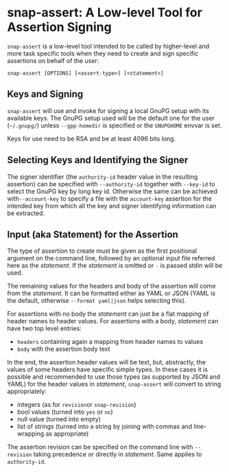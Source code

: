 # snap-assert: A Low-level Tool for Assertion Signing

`snap-assert` is a low-level tool intended to be called by higher-level and more task specific tools when they need to create and sign specific assertions on behalf of the user:

`snap-assert [OPTIONS] [<assert-type>] [<statement>]`

## Keys and Signing

`snap-assert` will use and invoke for signing a local GnuPG setup with its available keys. The GnuPG setup used will be the default one for the user (`~/.gnupg/`) unless `--gpp-homedir` is specified or the `GNUPGHOME` envvar is set.

Keys for use need to be RSA and be at least 4096 bits long.

## Selecting Keys and Identifying the Signer

The signer identifier (the `authority-id` header value in the resulting assertion) can be specified with `--authority-id` together with `--key-id` to select the GnuPG key by long key id. Otherwise the same can be achieved with`--account-key` to specify a file with the `account-key` assertion for the intended key from which all the key and signer identifying information can be extracted.

## Input (aka Statement) for the Assertion

The type of assertion to create must be given as the first positional argument on the command line, followed by an optional input file referred here as the _statement_. If the _statement_ is omitted or `-` is passed stdin will be used.

The remaining values for the headers and body of the assertion will come from the _statement_. It can be formatted either as YAML or JSON (YAML is the default, otherwise `--format yaml|json` helps selecting this).

For assertions with no body the _statement_ can just be a flat mapping of header names to header values. For assertions with a body, _statement_ can have two top level entries:

* `headers` containing again a mapping from header names to values
* `body` with the assertion body text

In the end, the assertion header values will be text, but, abstractly, the values of some headers have specific simple types. In these cases it is possible and recommended to use those types (as supported by JSON and YAML) for the header values in _statement_, `snap-assert` will convert to string appropriately:

* integers (as for `revision`or `snap-revision`)
* bool values (turned into `yes` or `no`)
* null value (turned into empty)
* list of strings (turned into a string by joining with commas and line-wrapping as appropriate)

The assertion revision can be specified on the command line with `--revision` taking precedence or directly in _statement_. Same applies to `authority-id`.